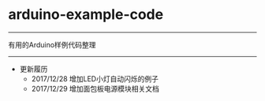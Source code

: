 # arduino-example-code
----

有用的Arduino样例代码整理

----

* 更新履历
    * 2017/12/28 增加LED小灯自动闪烁的例子
    * 2017/12/29 增加面包板电源模块相关文档
